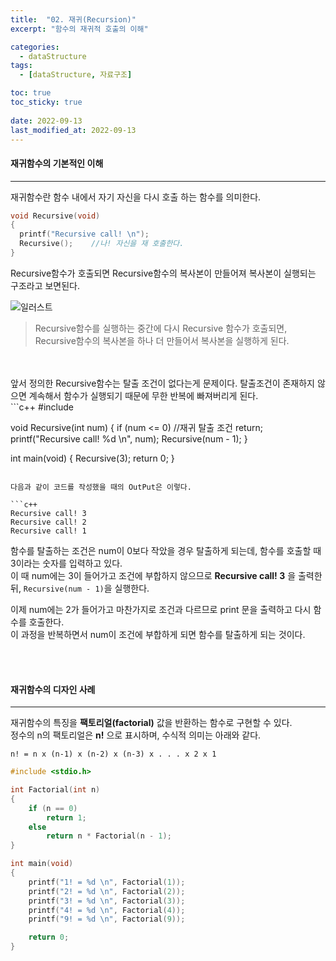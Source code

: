 ```yaml
---
title:  "02. 재귀(Recursion)"
excerpt: "함수의 재귀적 호출의 이해"

categories:
  - dataStructure
tags:
  - [dataStructure, 자료구조]

toc: true
toc_sticky: true
 
date: 2022-09-13
last_modified_at: 2022-09-13
---
```


#### 재귀함수의 기본적인 이해
---

재귀함수란 함수 내에서 자기 자신을 다시 호출 하는 함수를 의미한다.  

```c++
void Recursive(void)
{
  printf("Recursive call! \n");
  Recursive();    //나! 자신을 재 호출한다.
}
```  

Recursive함수가 호출되면 Recursive함수의 복사본이 만들어져 복사본이 실행되는 구조라고 보면된다.

![일러스트](https://user-images.githubusercontent.com/106606698/189888936-013c598b-993e-4f5b-8538-750ea2858202.png)

> Recursive함수를 실행하는 중간에 다시 Recursive 함수가 호출되면, Recursive함수의 복사본을 하나 더 만들어서 복사본을 실행하게 된다.  

<br>
<br>
앞서 정의한 Recursive함수는 탈출 조건이 없다는게 문제이다. 탈출조건이 존재하지 않으면 계속해서 함수가 실행되기 때문에 무한 반복에 빠져버리게 된다.  
<br>
```c++
#include <stdio.h>

void Recursive(int num)
{
	if (num <= 0) //재귀 탈출 조건
		return;
	printf("Recursive call! %d \n", num);
	Recursive(num - 1);
}

int main(void)
{
	Recursive(3);
	return 0;
}
```  

다음과 같이 코드를 작성했을 때의 OutPut은 이렇다.  

```c++
Recursive call! 3
Recursive call! 2
Recursive call! 1
```

함수를 탈출하는 조건은 num이 0보다 작았을 경우 탈출하게 되는데, 함수를 호출할 때 3이라는 숫자를 입력하고 있다.  
이 때 num에는 3이 들어가고 조건에 부합하지 않으므로 **Recursive call! 3** 을 출력한 뒤, `Recursive(num - 1)`을 실행한다. 

이제 num에는 2가 들어가고 마찬가지로 조건과 다르므로 print 문을 출력하고 다시 함수를 호출한다.  
이 과정을 반복하면서 num이 조건에 부합하게 되면 함수를 탈출하게 되는 것이다.  

<br>
<br>

#### 재귀함수의 디자인 사례  
---

재귀함수의 특징을 **팩토리얼(factorial)** 값을 반환하는 함수로 구현할 수 있다.  
정수의 n의 팩토리얼은 **n!** 으로 표시하며, 수식적 의미는 아래와 같다.  

```
n! = n x (n-1) x (n-2) x (n-3) x . . . x 2 x 1
```

```c++
#include <stdio.h>

int Factorial(int n)
{
	if (n == 0)
		return 1;
	else
		return n * Factorial(n - 1);
}

int main(void)
{
	printf("1! = %d \n", Factorial(1));
	printf("2! = %d \n", Factorial(2));
	printf("3! = %d \n", Factorial(3));
	printf("4! = %d \n", Factorial(4));
	printf("9! = %d \n", Factorial(9));

	return 0;
}
```

